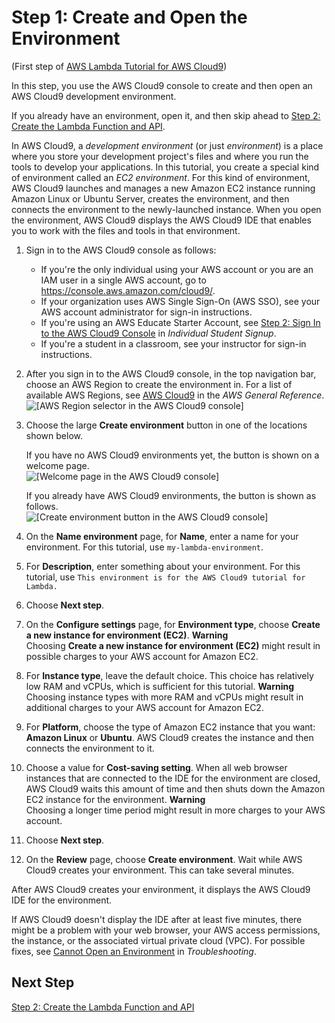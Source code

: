 # Step 1: Create and Open the Environment<a name="tutorial-lambda-create-environment"></a>

\(First step of [AWS Lambda Tutorial for AWS Cloud9](tutorial-lambda.md)\)

In this step, you use the AWS Cloud9 console to create and then open an AWS Cloud9 development environment\.

If you already have an environment, open it, and then skip ahead to [Step 2: Create the Lambda Function and API](tutorial-lambda-create-function.md)\.

In AWS Cloud9, a *development environment* \(or just *environment*\) is a place where you store your development project's files and where you run the tools to develop your applications\. In this tutorial, you create a special kind of environment called an *EC2 environment*\. For this kind of environment, AWS Cloud9 launches and manages a new Amazon EC2 instance running Amazon Linux or Ubuntu Server, creates the environment, and then connects the environment to the newly\-launched instance\. When you open the environment, AWS Cloud9 displays the AWS Cloud9 IDE that enables you to work with the files and tools in that environment\.

1. Sign in to the AWS Cloud9 console as follows:
   + If you're the only individual using your AWS account or you are an IAM user in a single AWS account, go to [https://console\.aws\.amazon\.com/cloud9/](https://console.aws.amazon.com/cloud9/)\.
   + If your organization uses AWS Single Sign\-On \(AWS SSO\), see your AWS account administrator for sign\-in instructions\.
   + If you're using an AWS Educate Starter Account, see [Step 2: Sign In to the AWS Cloud9 Console](setup-student.md#setup-student-sign-in-ide) in *Individual Student Signup*\.
   + If you're a student in a classroom, see your instructor for sign\-in instructions\.

1. After you sign in to the AWS Cloud9 console, in the top navigation bar, choose an AWS Region to create the environment in\. For a list of available AWS Regions, see [AWS Cloud9](https://docs.aws.amazon.com/general/latest/gr/rande.html#cloud9_region) in the *AWS General Reference*\.  
![\[AWS Region selector in the AWS Cloud9 console\]](http://docs.aws.amazon.com/cloud9/latest/user-guide/images/console-region.png)

1. Choose the large **Create environment** button in one of the locations shown below\.

   If you have no AWS Cloud9 environments yet, the button is shown on a welcome page\.  
![\[Welcome page in the AWS Cloud9 console\]](http://docs.aws.amazon.com/cloud9/latest/user-guide/images/console-welcome-new-env.png)

   If you already have AWS Cloud9 environments, the button is shown as follows\.  
![\[Create environment button in the AWS Cloud9 console\]](http://docs.aws.amazon.com/cloud9/latest/user-guide/images/console-new-env.png)

1. On the **Name environment** page, for **Name**, enter a name for your environment\. For this tutorial, use `my-lambda-environment`\.

1. For **Description**, enter something about your environment\. For this tutorial, use `This environment is for the AWS Cloud9 tutorial for Lambda.`

1. Choose **Next step**\.

1. On the **Configure settings** page, for **Environment type**, choose **Create a new instance for environment \(EC2\)**\.
**Warning**  
Choosing **Create a new instance for environment \(EC2\)** might result in possible charges to your AWS account for Amazon EC2\.

1. For **Instance type**, leave the default choice\. This choice has relatively low RAM and vCPUs, which is sufficient for this tutorial\.
**Warning**  
Choosing instance types with more RAM and vCPUs might result in additional charges to your AWS account for Amazon EC2\.

1. For **Platform**, choose the type of Amazon EC2 instance that you want: **Amazon Linux** or **Ubuntu**\. AWS Cloud9 creates the instance and then connects the environment to it\.

1. Choose a value for **Cost\-saving setting**\. When all web browser instances that are connected to the IDE for the environment are closed, AWS Cloud9 waits this amount of time and then shuts down the Amazon EC2 instance for the environment\. 
**Warning**  
Choosing a longer time period might result in more charges to your AWS account\.

1. Choose **Next step**\.

1. On the **Review** page, choose **Create environment**\. Wait while AWS Cloud9 creates your environment\. This can take several minutes\.

After AWS Cloud9 creates your environment, it displays the AWS Cloud9 IDE for the environment\.

If AWS Cloud9 doesn't display the IDE after at least five minutes, there might be a problem with your web browser, your AWS access permissions, the instance, or the associated virtual private cloud \(VPC\)\. For possible fixes, see [Cannot Open an Environment](troubleshooting.md#troubleshooting-env-loading) in *Troubleshooting*\.

## Next Step<a name="tutorial-lambda-create-env-next"></a>

[Step 2: Create the Lambda Function and API](tutorial-lambda-create-function.md)